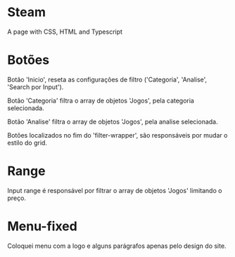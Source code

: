 # Steam
 A page with CSS, HTML and Typescript

# Botões
 Botão 'Inicio', reseta as configurações de filtro ('Categoria', 'Analise', 'Search por Input').

 Botão 'Categoria' filtra o array de objetos 'Jogos', pela categoria selecionada.

 Botão 'Analise' filtra o array de objetos 'Jogos', pela analise selecionada.
 
 Botões localizados no fim do 'filter-wrapper', são responsáveis por mudar o estilo do grid.
 
# Range
 Input range é responsável por filtrar o array de objetos 'Jogos' limitando o preço.
 
# Menu-fixed
 Coloquei menu com a logo e alguns parágrafos apenas pelo design do site.
